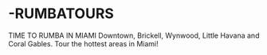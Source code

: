 # -RUMBATOURS
TIME TO RUMBA IN MIAMI Downtown, Brickell, Wynwood, Little Havana and Coral Gables. Tour the hottest areas in Miami!
